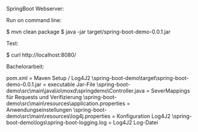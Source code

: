 SpringBoot Webserver:

Run on command line:

$ mvn clean package
$ java -jar target/spring-boot-demo-0.0.1.jar


Test:

$ curl http://localhost:8080/



Bachelorarbeit:

pom.xml = Maven Setup / Log4J2
\spring-boot-demo\target\spring-boot-demo-0.0.1.jar = executable Jar-File
\spring-boot-demo\src\main\java\io\moxd\springdemo\Controller.java = SeverMappings für Requests und Verifizierung
\spring-boot-demo\src\main\resources\application.properties = Anwendungseinstellungen
\spring-boot-demo\src\main\resources\log4j.properties = Konfiguration Log4J2
\spring-boot-demo\logs\spring-boot-logging.log = Log4J2 Log-Datei